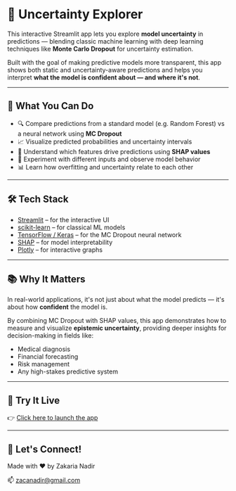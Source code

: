 # 🧠 Uncertainty Explorer

This interactive Streamlit app lets you explore **model uncertainty** in predictions — blending classic machine learning with deep learning techniques like **Monte Carlo Dropout** for uncertainty estimation.

Built with the goal of making predictive models more transparent, this app shows both static and uncertainty-aware predictions and helps you interpret **what the model is confident about — and where it's not**.

---

## 🚀 What You Can Do

- 🔍 Compare predictions from a standard model (e.g. Random Forest) vs a neural network using **MC Dropout**
- 📈 Visualize predicted probabilities and uncertainty intervals
- 🎯 Understand which features drive predictions using **SHAP values**
- 🤖 Experiment with different inputs and observe model behavior
- 📊 Learn how overfitting and uncertainty relate to each other

---

## 🛠 Tech Stack

- [Streamlit](https://streamlit.io/) – for the interactive UI
- [scikit-learn](https://scikit-learn.org/) – for classical ML models
- [TensorFlow / Keras](https://www.tensorflow.org/) – for the MC Dropout neural network
- [SHAP](https://github.com/slundberg/shap) – for model interpretability
- [Plotly](https://plotly.com/python/) – for interactive graphs

---

## 📚 Why It Matters

In real-world applications, it's not just about what the model predicts — it's about how **confident** the model is.

By combining MC Dropout with SHAP values, this app demonstrates how to measure and visualize **epistemic uncertainty**, providing deeper insights for decision-making in fields like:

- Medical diagnosis
- Financial forecasting
- Risk management
- Any high-stakes predictive system

---

## 🔗 Try It Live

👉 [Click here to launch the app](https://app-uncertainty-app-rzsgebhi54pxdeqrmj2cps.streamlit.app)

---

## 💬 Let's Connect!

Made with ❤️ by Zakaria Nadir

📫 zacanadir@gmail.com
